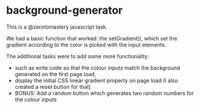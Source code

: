 # background-generator

This is a @zerotomastery javascript task.

We had a basic function that worked: the setGradient(), which set the gradient according to the color is picked with the input elements.

The additional tasks were to add some more functionality: 
  - such as write code so that the colour inputs match the background generated on the first page load, 
  - display the initial CSS linear gradient property on page load (I also created a reset button for that)
  - BONUS: Add a random button which generates two random numbers for the colour inputs

